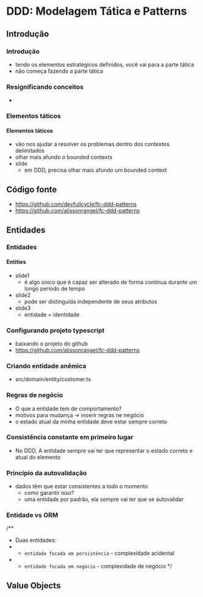 
# DDD: Modelagem Tática e Patterns

## Introdução
### Introdução
- tendo os elementos estratégicos definidos, você vai para a parte tática
- não começa fazendo a parte tática

### Resignificando conceitos
- 

### Elementos táticos

#### Elementos táticos
- vão nos ajudar a resolver os problemas dentro dos contextos delimitados
- olhar mais afundo o bounded contexts
- slide
  - em DDD, precisa olhar mais afundo um bounded context

## Código fonte
- https://github.com/devfullcycle/fc-ddd-patterns
- https://github.com/alissonrangel/fc-ddd-patterns

## Entidades
### Entidades
#### Entities
- slide1
  - é algo único que é capaz ser alterado de forma contínua durante um longo período de tempo
- slide2
  - pode ser distinguida independente de seus atributos
- slide3
  - entidade = identidade

### Configurando projeto typescript
- baixando o projeto do github
- https://github.com/alissonrangel/fc-ddd-patterns

### Criando entidade anêmica
- src/domain/entity/customer.ts

### Regras de negócio
- O que  a entidade tem de comportamento?
- motivos para mudança -> inserir regras ne negócio
- o estado atual da minha entidade deve estar sempre correto

### Consistência constante em primeiro lugar
- No DDD, A entidade sempre vai ter que representar o estado correto e atual do elemento

### Princípio da autovalidação
- dados têm que estar consistentes a todo o momento
  - como garantir isso?
  - uma entidade por padrão, ela sempre vai ter que se autovalidar


### Entidade vs ORM
/**
 * Duas entidades:
 * - `entidade focada em persistência` - complexidade acidental
 * - `entidade focada em negócio` - complexidade  de negócio
 */

## Value Objects


